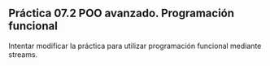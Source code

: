 ## Práctica 07.2 POO avanzado. Programación funcional

Intentar modificar la práctica para utilizar programación funcional mediante streams.




